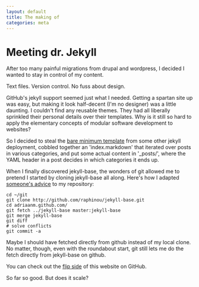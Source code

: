 ```yaml
---
layout: default
title: The making of
categories: meta
---
```

Meeting dr. Jekyll
==================

After too many painful migrations from drupal and wordpress, I decided I wanted to stay in control of my content.

Text files. Version control. No fuss about design. 

GitHub's jekyll support seemed just what I needed. Getting a spartan site up was easy, but making it look half-decent (I'm no designer) was a little daunting. I couldn't find any reusable themes. They had all liberally sprinkled their personal details over their templates. Why is it still so hard to apply the elementary concepts of modular software development to websites?

So I decided to steal the [bare minimum template](http://github.com/adriaanm/adriaanm.github.com/blob/4ad836e4406e1a90eb4e636601e05e72bf6abd66/_layouts/default.html) from some other jekyll deployment, cobbled together an 'index.markdown' that iterated over posts in various categories, and put some actual content in '_posts/', where the YAML header in a post decides in which categories it ends up.

When I finally discovered jekyll-base, the wonders of git allowed me to pretend I started by cloning jekyll-base all along. Here's how I adapted [someone's advice](http://www.dmo.ca/blog/20080310120403/) to my repository:

    cd ~/git
    git clone http://github.com/raphinou/jekyll-base.git
    cd adriaanm.github.com/
    git fetch ../jekyll-base master:jekyll-base
    git merge jekyll-base 
    git diff
    # solve conflicts
    git commit -a

Maybe I should have fetched directly from github instead of my local clone. No matter, though, even with the roundabout start, git still lets me do the fetch directly from jekyll-base on github.

You can check out the [flip side](http://github.com/adriaanm/adriaanm.github.com) of this website on GitHub.

So far so good. But does it scale?